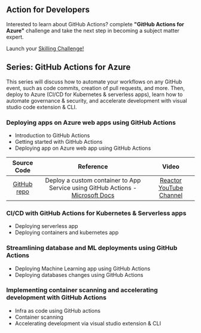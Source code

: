 ## Action for Developers

Interested to learn about GitHub Actions? complete **"GitHub Actions for Azure"** challenge and take the next step in becoming a subject matter expert.

Launch your [Skilling Challenge!](https://docs.microsoft.com/en-us/learn/challenges?id=9e807718-5823-4193-93d4-fdf4d3127c02)


## Series: GitHub Actions for Azure

This series will discuss how to automate your workflows on any GitHub event, such as code commits, creation of pull requests, and more. Then, deploy to Azure (CI/CD for Kubernetes & serverless apps), learn how to automate governance & security, and accelerate development with visual studio code extension & CLI.

### Deploying apps on Azure web apps using GitHub Actions

* Introduction to GitHub Actions
* Getting started with GitHub Actions
* Deploying app on Azure web app using GitHub Actions

|     Source Code     |    Reference    | Video |
|     :---:    | :---:           | :---:       |
| [GitHub repo](https://github.com/vivsridh4/quickstart)   | Deploy a custom container to App Service using GitHub Actions - [Microsoft Docs](https://docs.microsoft.com/en-us/azure/app-service/deploy-container-github-action?tabs=publish-profile)  |      [Reactor YouTube Channel](https://www.youtube.com/watch?v=dyTXblcbqtg&t=1495s&ab_channel=MicrosoftReactor)   |


### CI/CD with GitHub Actions for Kubernetes & Serverless apps

* Deploying serverless app 
* Deploying containers and kubernetes app

### Streamlining database and ML deployments using GitHub Actions

* Deploying Machine Learning app using GitHub Actions 
* Deploying databases changes using GitHub Actions 

### Implementing container scanning and accelerating development with GitHub Actions

* Infra as code using GitHub actions
* Container scanning
* Accelerating development via visual studio extension & CLI







